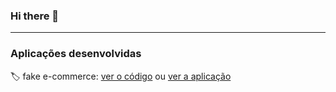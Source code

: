 ### Hi there 👋

<!--
**luizzzdev/luizzzdev** is a ✨ _special_ ✨ repository because its `README.md` (this file) appears on your GitHub profile.

Here are some ideas to get you started:

- 🔭 I’m currently working on ...
- 🌱 I’m currently learning ...
- 👯 I’m looking to collaborate on ...
- 🤔 I’m looking for help with ...
- 💬 Ask me about ...
- 📫 How to reach me: ...
- 😄 Pronouns: ...
- ⚡ Fun fact: ...
-->

---

### Aplicações desenvolvidas

:label: fake e-commerce: [ver o código](https://github.com/luizzzdev/trilha-react/tree/15-09-2021-finalizando-testes/fake-store) ou  [ver a aplicação](https://wonderful-spence-32c74a.netlify.app) 
